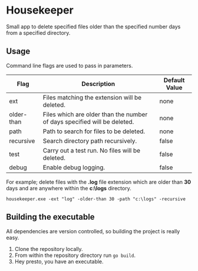 # Housekeeper
Small app to delete specified files older than the specified number days from a specified directory.

## Usage
Command line flags are used to pass in parameters.

| Flag       | Description                                                              | Default Value |
| ---------- | ------------------------------------------------------------------------ | ------------- |
| ext        | Files matching the extension will be deleted.                            | none          |
| older-than | Files which are older than the number of days specified will be deleted. | none          |
| path       | Path to search for files to be deleted.                                  | none          |
| recursive  | Search directory path recursively.                                       | false         |
| test       | Carry out a test run.  No files will be deleted.                         | false         |
| debug      | Enable debug logging.                                                    | false         |

For example; delete files with the **.log** file extension which are older than **30** days and are anywhere within the **c:\logs** directory.

````
housekeeper.exe -ext "log" -older-than 30 -path "c:\logs" -recursive
````

## Building the executable
All dependencies are version controlled, so building the project is really easy.

1. Clone the repository locally.
2. From within the repository directory run `go build`.
3. Hey presto, you have an executable.
